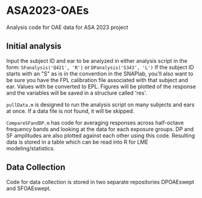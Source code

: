 # ASA2023-OAEs
Analysis code for OAE data for ASA 2023 project

## Initial analysis 
Input the subject ID and ear to be analyzed in either analysis script in the form: 
`SFanalysis('Q421', 'R')` or `DPanalysis('S343', 'L')`
If the subject ID starts with an "S" as is in the convention in the SNAPlab, you'll also want to be sure you have the FPL calibration file associated with that subject and ear. Values with be converted to EPL. 
Figures will be plotted of the response and the variables will be saved in a structure called 'res'. 

`pullData.m` is designed to run the analysis script on many subjects and ears at once. If a data file is not found, it will be skipped. 

`CompareSFandDP.m` has code for averaging responses across half-octave frequency bands and looking at the data for each exposure groups. DP and SF amplitudes are also plotted against each other using this code. Resulting data is stored in a table which can be read into R for LME modeling/statistics. 

## Data Collection
Code for data collection is stored in two separate repositories DPOAEswept and SFOAEswept. 
